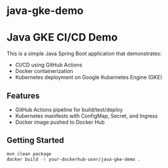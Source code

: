 # java-gke-demo
# Java GKE CI/CD Demo

This is a simple Java Spring Boot application that demonstrates:
- CI/CD using GitHub Actions
- Docker containerization
- Kubernetes deployment on Google Kubernetes Engine (GKE)

## Features

- GitHub Actions pipeline for build/test/deploy
- Kubernetes manifests with ConfigMap, Secret, and Ingress
- Docker image pushed to Docker Hub

## Getting Started

```bash
mvn clean package
docker build -t your-dockerhub-user/java-gke-demo .
